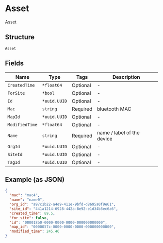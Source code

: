 
# Asset

Asset

## Structure

`Asset`

## Fields

| Name | Type | Tags | Description |
|  --- | --- | --- | --- |
| `CreatedTime` | `*float64` | Optional | - |
| `ForSite` | `*bool` | Optional | - |
| `Id` | `*uuid.UUID` | Optional | - |
| `Mac` | `string` | Required | bluetooth MAC |
| `MapId` | `*uuid.UUID` | Optional | - |
| `ModifiedTime` | `*float64` | Optional | - |
| `Name` | `string` | Required | name / label of the device |
| `OrgId` | `*uuid.UUID` | Optional | - |
| `SiteId` | `*uuid.UUID` | Optional | - |
| `TagId` | `*uuid.UUID` | Optional | - |

## Example (as JSON)

```json
{
  "mac": "mac4",
  "name": "name0",
  "org_id": "a97c1b22-a4e9-411e-9bfd-d8695a0f9e61",
  "site_id": "441a1214-6928-442a-8e92-e1d34b8ec6a6",
  "created_time": 89.5,
  "for_site": false,
  "id": "000018b0-0000-0000-0000-000000000000",
  "map_id": "0000057c-0000-0000-0000-000000000000",
  "modified_time": 245.46
}
```

